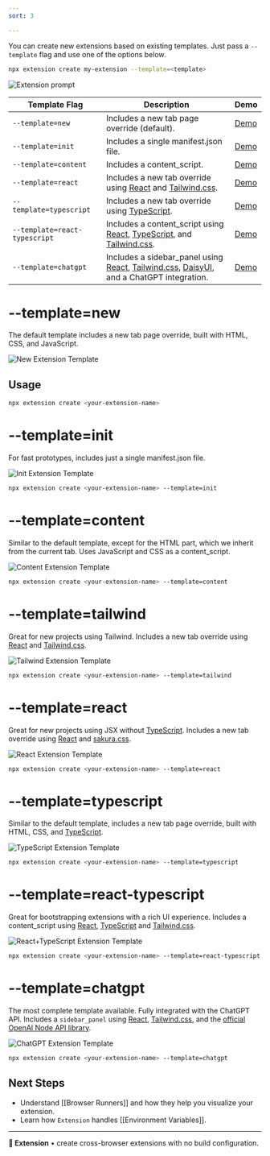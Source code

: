 ```yaml
---
sort: 3

---
```


You can create new extensions based on existing templates. Just pass a `--template` flag and use one of the options below.

```sh
npx extension create my-extension --template=<template>
```
![Extension prompt](./assets/prompt.png)

|Template Flag|Description|Demo|
|-|-|-|
| `--template=new` | Includes a new tab page override (default). | [Demo](#template-new) |
| `--template=init`| Includes a single manifest.json file. | [Demo](#template-init) |
| `--template=content` | Includes a content_script. | [Demo](#template-content) |
| `--template=react` | Includes a new tab override using [React](https://react.dev) and [Tailwind.css](https://tailwindcss.com/). | [Demo](#template-react) |
| `--template=typescript` | Includes a new tab override using [TypeScript](https://www.typescriptlang.org/). | [Demo](#template-typescript) |
| `--template=react-typescript` | Includes a content_script using [React](https://react.dev), [TypeScript](https://www.typescriptlang.org/), and [Tailwind.css](https://tailwindcss.com/). | [Demo](#template-react-typescript) |
| `--template=chatgpt` | Includes a sidebar_panel using [React](https://react.dev), [Tailwind.css](https://tailwindcss.com/), [DaisyUI](https://daisyui.com), and a ChatGPT integration. | [Demo](#template-chatgpt) |

# --template=new

The default template includes a new tab page override, built with HTML, CSS, and JavaScript.

![New Extension Template](./assets/new-template.png)

## Usage

```sh
npx extension create <your-extension-name>
```

# --template=init

For fast prototypes, includes just a single manifest.json file.

![Init Extension Template](./assets/init-template.png)

```sh
npx extension create <your-extension-name> --template=init
```

# --template=content

Similar to the default template, except for the HTML part, which we inherit from the current tab. Uses JavaScript and CSS as a content_script.

![Content Extension Template](./assets/content-template.png)

```sh
npx extension create <your-extension-name> --template=content
```

# --template=tailwind

Great for new projects using Tailwind. Includes a new tab override using [React](https://react.dev) and [Tailwind.css](https://tailwindcss.com/).

![Tailwind Extension Template](./assets/tailwind-template.png)

```sh
npx extension create <your-extension-name> --template=tailwind
```

# --template=react

Great for new projects using JSX without [TypeScript](https://www.typescriptlang.org/). Includes a new tab override using [React](https://react.dev) and [sakura.css](https://oxal.org/projects/sakura/).

![React Extension Template](./assets/react-template.png)

```sh
npx extension create <your-extension-name> --template=react
```

# --template=typescript

Similar to the default template, includes a new tab page override, built with HTML, CSS, and [TypeScript](https://www.typescriptlang.org/).

![TypeScript Extension Template](./assets/ts-template.png)

```sh
npx extension create <your-extension-name> --template=typescript
```

# --template=react-typescript

Great for bootstrapping extensions with a rich UI experience. Includes a content_script using [React](https://react.dev), [TypeScript](https://www.typescriptlang.org/) and [Tailwind.css](https://tailwindcss.com/).

![React+TypeScript Extension Template](./assets/react-ts-template.png)

```sh
npx extension create <your-extension-name> --template=react-typescript
```

# --template=chatgpt

The most complete template available. Fully integrated with the ChatGPT API. Includes a `sidebar_panel` using [React](https://react.dev), [Tailwind.css](https://tailwindcss.com/), and the [official OpenAI Node API library](https://www.npmjs.com/package/openai). 

![ChatGPT Extension Template](./assets/chatgpt-template.png)

```sh
npx extension create <your-extension-name> --template=chatgpt
```

## Next Steps

* Understand [[Browser Runners]] and how they help you visualize your extension.
* Learn how `Extension` handles [[Environment Variables]].

---

**🧩 Extension** • create cross-browser extensions with no build configuration.
